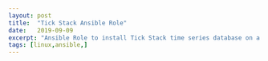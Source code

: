 ```yaml
---
layout: post
title:  "Tick Stack Ansible Role"
date:   2019-09-09
excerpt: "Ansible Role to install Tick Stack time series database on a standalone Centos server."
tags: [linux,ansible,] 
---
```


